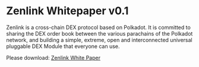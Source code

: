 # Zenlink Whitepaper v0.1

Zenlink is a cross-chain DEX protocol based on Polkadot. It is committed to sharing the DEX order book between the various parachains of the Polkadot network, and building a simple, extreme, open and interconnected universal pluggable DEX Module that everyone can use.

Please download: [Zenlink White Paper](./en/zenlink_white_paper_v0.1_en.pdf)
